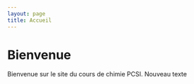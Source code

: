 ```yaml
---
layout: page
title: Accueil
---
```


# Bienvenue

Bienvenue sur le site du cours de chimie PCSI.
Nouveau texte
